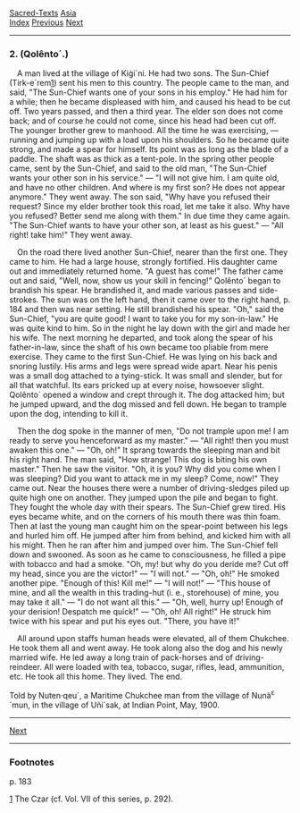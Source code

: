 [Sacred-Texts](../../index) [Asia](../index)  
[Index](index) [Previous](cm53) [Next](cm55)

------------------------------------------------------------------------

### 2. (Qolênto´.)

 A man lived at the village of Kiġi´ni. He had two sons. The Sun-Chief
(Tirk-e´rem<span id="page_183_fr_1"></span>[1](#page_183_note_1)) sent
his men to this country. The people came to the man, and said, "The
Sun-Chief wants one of your sons in his employ." He had him for a while;
then he became displeased with him, and caused his head to be cut off.
Two years passed, and then a third year. The elder son does not come
back; and of course he could not come, since his head had been cut off.
The younger brother grew to manhood. All the time he was exercising, —
running and jumping up with a load upon his shoulders. So he became
quite strong, and made a spear for himself. Its point was as long as the
blade of a paddle. The shaft was as thick as a tent-pole. In the spring
other people came, sent by the Sun-Chief, and said to the old man, "The
Sun-Chief wants your other son in his service." — "I will not give him.
I am quite old, and have no other children. And where is my first son?
He does not appear anymore." They went away. The son said, "Why have you
refused their request? Since my elder brother took this road, let me
take it also. Why have you refused? Better send me along with them." In
due time they came again. "The Sun-Chief wants to have your other son,
at least as his guest." — "All right! take him!" They went away.

 On the road there lived another Sun-Chief, nearer than the first one.
They came to him. He had a large house, strongly fortified. His daughter
came out and immediately returned home. "A guest has come!" The father
came out and said, "Well, now, show us your skill in fencing!" Qolênto´
began to brandish his spear. He brandished it, and made various passes
and side-strokes. The sun was on the left hand, then it came over to the
right hand, <span id="page_184">p. 184</span> and then was near setting.
He still brandished his spear. "Oh," said the Sun-Chief, "you are quite
good! I want to take you for my son-in-law." He was quite kind to him.
So in the night he lay down with the girl and made her his wife. The
next morning he departed, and took along the spear of his father-in-law,
since the shaft of his own became too pliable from mere exercise. They
came to the first Sun-Chief. He was lying on his back and snoring
lustily. His arms and legs were spread wide apart. Near his penis was a
small dog attached to a tying-stick. It was small and slender, but for
all that watchful. Its ears pricked up at every noise, howsoever slight.
Qolênto´ opened a window and crept through it. The dog attacked him; but
he jumped upward, and the dog missed and fell down. He began to trample
upon the dog, intending to kill it.

 Then the dog spoke in the manner of men, "Do not trample upon me! I am
ready to serve you henceforward as my master." — "All right! then you
must awaken this one." — "Oh, oh!" It sprang towards the sleeping man
and bit his right hand. The man said, "How strange! This dog is biting
his own master." Then he saw the visitor. "Oh, it is you? Why did you
come when I was sleeping? Did you want to attack me in my sleep? Come,
now!" They came out. Near the houses there were a number of
driving-sledges piled up quite high one on another. They jumped upon the
pile and began to fight. They fought the whole day with their spears.
The Sun-Chief grew tired. His eyes became white, and on the corners of
his mouth there was thin foam. Then at last the young man caught him on
the spear-point between his legs and hurled him off. He jumped after him
from behind, and kicked him with all his might. Then he ran after him
and jumped over him. The Sun-Chief fell down and swooned. As soon as he
came to consciousness, he filled a pipe with tobacco and had a smoke.
"Oh, my! but why do you deride me? Cut off my head, since you are the
victor!" — "I will not." — "Oh, oh!" He smoked another pipe. "Enough of
this! Kill me!" — "I will not!" — "This house of mine, and all the
wealth in this trading-hut (i. e., storehouse) of mine, you may take it
all." — "I do not want all this." — "Oh, well, hurry up! Enough of your
derision! Despatch me quick!" — "Oh, oh! All right!" He struck him twice
with his spear and put his eyes out. "There, you have it!"

 All around upon staffs human heads were elevated, all of them Chukchee.
He took them all and went away. He took along also the dog and his newly
married wife. He led away a long train of pack-horses and of
driving-reindeer. All were loaded with tea, tobacco, sugar, rifles,
lead, ammunition, etc. He took all this home. They lived. The end.

<span class="small">Told by Nuten·qeu´, a Maritime Chukchee man from the
village of Nunä<sup>ɛ</sup>´mun, in the village of Uñi´sak, at Indian
Point, May, 1900.</span>

------------------------------------------------------------------------

[Next](cm55)

------------------------------------------------------------------------

### Footnotes

<span id="footnotes_page_183">p. 183</span>

<span id="page_183_note_1"></span>[1](#page_183_fr_1) The Czar (cf. Vol.
VII of this series, p. 292).

 

 

 

 

 

 

 

 

 

 

 

 

 

 

 

